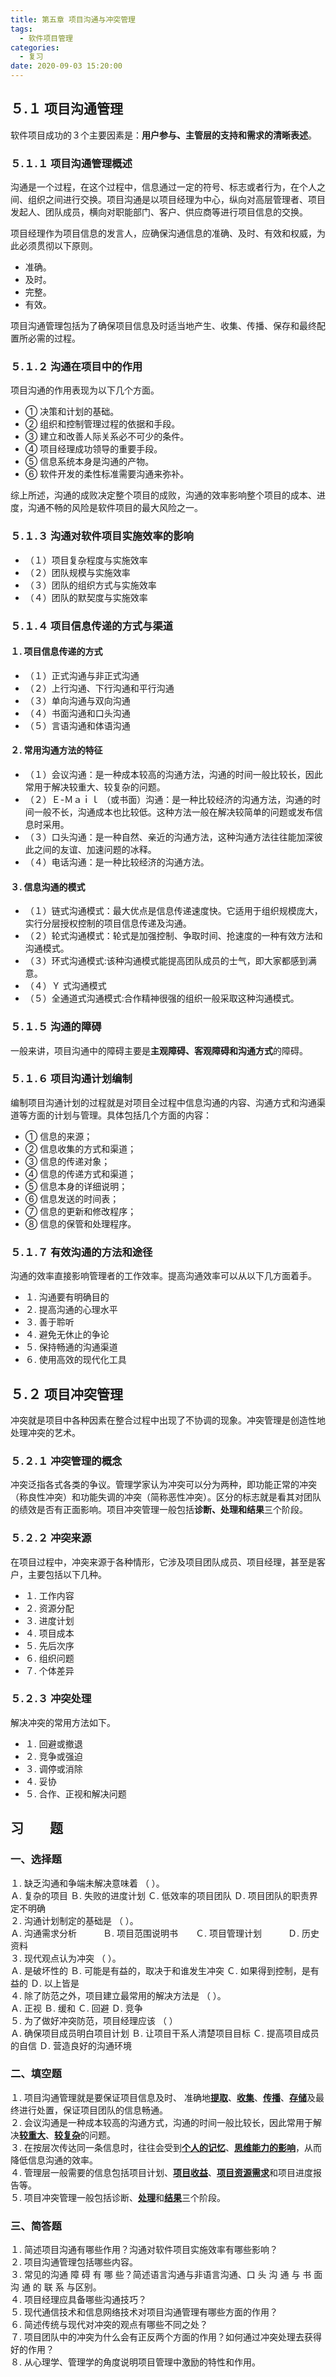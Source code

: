 ```yaml
---
title: 第五章 项目沟通与冲突管理
tags:
  - 软件项目管理
categories:
  - 复习
date: 2020-09-03 15:20:00
---
```

## ５.１ 项目沟通管理
软件项目成功的３个主要因素是：**用户参与、主管层的支持和需求的清晰表述**。
### ５.１.１ 项目沟通管理概述
沟通是一个过程，在这个过程中，信息通过一定的符号、标志或者行为，在个人之间、组织之间进行交换。项目沟通是以项目经理为中心，纵向对高层管理者、项目发起人、团队成员，横向对职能部门、客户、供应商等进行项目信息的交换。

项目经理作为项目信息的发言人，应确保沟通信息的准确、及时、有效和权威，为此必须贯彻以下原则。 
- 准确。
- 及时。
- 完整。
- 有效。

项目沟通管理包括为了确保项目信息及时适当地产生、收集、传播、保存和最终配置所必需的过程。
### ５.１.２ 沟通在项目中的作用
项目沟通的作用表现为以下几个方面。 
- ① 决策和计划的基础。
- ② 组织和控制管理过程的依据和手段。
- ③ 建立和改善人际关系必不可少的条件。
- ④ 项目经理成功领导的重要手段。
- ⑤ 信息系统本身是沟通的产物。
- ⑥ 软件开发的柔性标准需要沟通来弥补。

综上所述，沟通的成败决定整个项目的成败，沟通的效率影响整个项目的成本、进度，沟通不畅的风险是软件项目的最大风险之一。
### ５.１.３ 沟通对软件项目实施效率的影响
- （１）项目复杂程度与实施效率
- （２）团队规模与实施效率
- （３）团队的组织方式与实施效率
- （４）团队的默契度与实施效率
### ５.１.４ 项目信息传递的方式与渠道
#### １. 项目信息传递的方式
- （１）正式沟通与非正式沟通
- （２）上行沟通、下行沟通和平行沟通
- （３）单向沟通与双向沟通
- （４）书面沟通和口头沟通
- （５）言语沟通和体语沟通
#### ２. 常用沟通方法的特征
- （１）会议沟通：是一种成本较高的沟通方法，沟通的时间一般比较长，因此常用于解决较重大、较复杂的问题。
- （２）Ｅ-Ｍａｉｌ （或书面）沟通：是一种比较经济的沟通方法，沟通的时间一般不长，沟通成本也比较低。这种方法一般在解决较简单的问题或发布信息时采用。
- （３）口头沟通：是一种自然、亲近的沟通方法，这种沟通方法往往能加深彼此之间的友谊、加速问题的冰释。
- （４）电话沟通：是一种比较经济的沟通方法。
#### ３. 信息沟通的模式
- （１）链式沟通模式：最大优点是信息传递速度快。它适用于组织规模庞大，实行分层授权控制的项目信息传递及沟通。 
- （２）轮式沟通模式：轮式是加强控制、争取时间、抢速度的一种有效方法和沟通模式。
- （３）环式沟通模式:该种沟通模式能提高团队成员的士气，即大家都感到满意。 
- （４）Ｙ 式沟通模式
- （５）全通道式沟通模式:合作精神很强的组织一般采取这种沟通模式。
### ５.１.５ 沟通的障碍
一般来讲，项目沟通中的障碍主要是**主观障碍、客观障碍和沟通方式**的障碍。
### ５.１.６ 项目沟通计划编制
编制项目沟通计划的过程就是对项目全过程中信息沟通的内容、沟通方式和沟通渠道等方面的计划与管理。具体包括几个方面的内容：
- ① 信息的来源；
- ② 信息收集的方式和渠道；
- ③ 信息的传递对象；
- ④ 信息的传递方式和渠道；
- ⑤ 信息本身的详细说明；
- ⑥ 信息发送的时间表；
- ⑦ 信息的更新和修改程序；
- ⑧ 信息的保管和处理程序。
### ５.１.７ 有效沟通的方法和途径
沟通的效率直接影响管理者的工作效率。提高沟通效率可以从以下几方面着手。
- １. 沟通要有明确目的
- ２. 提高沟通的心理水平
- ３. 善于聆听
- ４. 避免无休止的争论
- ５. 保持畅通的沟通渠道
- ６. 使用高效的现代化工具
## ５.２ 项目冲突管理
冲突就是项目中各种因素在整合过程中出现了不协调的现象。冲突管理是创造性地处理冲突的艺术。
### ５.２.１ 冲突管理的概念
冲突泛指各式各类的争议。管理学家认为冲突可以分为两种，即功能正常的冲突（称良性冲突）和功能失调的冲突（简称恶性冲突）。区分的标志就是看其对团队的绩效是否有正面影响。项目冲突管理一般包括**诊断、处理和结果**三个阶段。
### ５.２.２ 冲突来源
在项目过程中，冲突来源于各种情形，它涉及项目团队成员、项目经理，甚至是客户，主要包括以下几种。
- １. 工作内容
- ２. 资源分配
- ３. 进度计划
- ４. 项目成本
- ５. 先后次序
- ６. 组织问题
- ７. 个体差异
### ５.２.３ 冲突处理
解决冲突的常用方法如下。
- １. 回避或撤退
- ２. 竞争或强迫
- ３. 调停或消除
- ４. 妥协
- ５. 合作、正视和解决问题
## 习　　题
### 一、选择题
１. 缺乏沟通和争端未解决意味着 （ ）。  
Ａ. 复杂的项目 Ｂ. 失败的进度计划
Ｃ. 低效率的项目团队 Ｄ. 项目团队的职责界定不明确  
２. 沟通计划制定的基础是 （ ）。  
Ａ. 沟通需求分析　　　Ｂ. 项目范围说明书　　Ｃ. 项目管理计划　　　Ｄ. 历史资料  
３. 现代观点认为冲突 （ ）。  
Ａ. 是破坏性的 Ｂ. 可能是有益的，取决于和谁发生冲突
Ｃ. 如果得到控制，是有益的 Ｄ. 以上皆是  
４. 除了防范之外，项目建立最常用的解决方法是 （ ）。  
Ａ. 正视 Ｂ. 缓和 Ｃ. 回避 Ｄ. 竞争  
５. 为了做好冲突防范，项目经理应该 （ ）  
Ａ. 确保项目成员明白项目计划 Ｂ. 让项目干系人清楚项目目标
Ｃ. 提高项目成员的自信 Ｄ. 营造良好的沟通环境  
### 二、填空题
１. 项目沟通管理就是要保证项目信息及时、 准确地<u><b>提取</b></u>、<u><b>收集</b></u>、<u><b>传播</b></u>、<u><b>存储</b></u>及最终进行处置，保证项目团队的信息畅通。  
２. 会议沟通是一种成本较高的沟通方式，沟通的时间一般比较长，因此常用于解决<u><b>较重大</b></u>、<u><b>较复杂</b></u>的问题。  
３. 在按层次传达同一条信息时，往往会受到<u><b>个人的记忆</b></u>、<u><b>思维能力的影响</b></u>，从而降低信息沟通的效率。  
４. 管理层一般需要的信息包括项目计划、<u><b>项目收益</b></u>、<u><b>项目资源需求</b></u>和项目进度报告等。  
５. 项目冲突管理一般包括诊断、<u><b>处理</b></u>和<u><b>结果</b></u>三个阶段。   
### 三、简答题
１. 简述项目沟通有哪些作用？沟通对软件项目实施效率有哪些影响？  
２. 项目沟通管理包括哪些内容。  
３. 常见的沟通 障 碍 有 哪 些？简述语言沟通与非语言沟通、口 头 沟 通 与 书 面 沟 通 的 联 系 与区别。  
４. 项目经理应具备哪些沟通技巧？  
５. 现代通信技术和信息网络技术对项目沟通管理有哪些方面的作用？  
６. 简述传统与现代对冲突的观点有哪些不同之处？  
７. 项目团队中的冲突为什么会有正反两个方面的作用？如何通过冲突处理去获得好的作用？  
８. 从心理学、管理学的角度说明项目管理中激励的特性和作用。